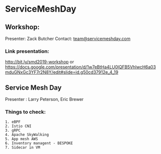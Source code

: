 # ServiceMeshDay

## Workshop:

Presenter: Zack Butcher
Contact: team@servicemeshday.com

### Link presentation:

http://bit.ly/smd2019-workshop
or https://docs.google.com/presentation/d/1w7eBtHa4LU0lQFB5VhlwcH6a03mduGNxGc3YF7r2N8Y/edit#slide=id.g50cd37912e_4_19


## Service Mesh Day

Presenter : Larry Peterson, Eric Brewer

### Things to check:

```
1. eBPF
2. Istio CNI
3. gRPC
4. Apache SkyWalking 
5. App mesh AWS
6. Inventory managent - BESPOKE
7. Sidecar in VM

```

